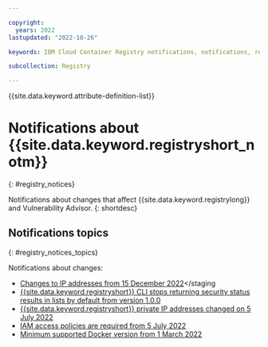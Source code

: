 ```yaml
---

copyright:
  years: 2022
lastupdated: "2022-10-26"

keywords: IBM Cloud Container Registry notifications, notifications, registry, changes, iam

subcollection: Registry

---
```


{{site.data.keyword.attribute-definition-list}}

# Notifications about {{site.data.keyword.registryshort_notm}}
{: #registry_notices}

Notifications about changes that affect {{site.data.keyword.registrylong}} and Vulnerability Advisor.
{: shortdesc}

## Notifications topics
{: #registry_notices_topics}

Notifications about changes:<staging>
- [Changes to IP addresses from 15 December 2022](/docs/Registry?topic=Registry-registry_notices_ip_address)</staging
- [{{site.data.keyword.registryshort}} CLI stops returning security status results in lists by default from version 1.0.0](/docs/Registry?topic=Registry-registry_notices_lists)
- [{{site.data.keyword.registryshort}} private IP addresses changed on 5 July 2022](/docs/Registry?topic=Registry-registry_notices_iam_private_network)
- [IAM access policies are required from 5 July 2022](/docs/Registry?topic=Registry-registry_notices_iam_policy)
- [Minimum supported Docker version from 1 March 2022](/docs/Registry?topic=Registry-registry_notices_docker)


